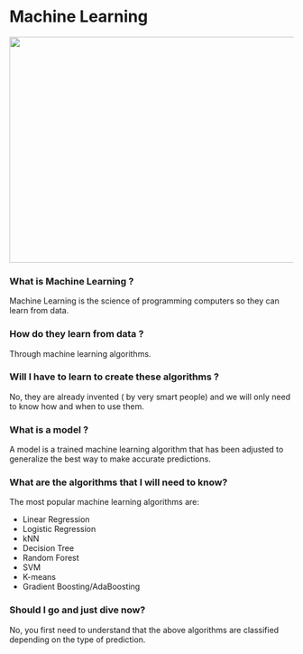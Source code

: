 # Machine Learning

<img src="https://www.iberdrola.com/documents/20125/40921/machine_learning_746x419.jpg/15ff7571-4cfc-d9f0-5ef4-9c2e9306ad88?t=1627968463400" width=600 height=400>

### What is Machine Learning ?
Machine Learning is the science of programming computers so they can learn from data.

### How do they learn from data ?
Through machine learning algorithms.

### Will I have to learn to create these algorithms ?
No, they are already invented ( by very smart people) and we will only need to know how and when to use them.

### What is a model ?
A model is a trained machine learning algorithm that has been adjusted to generalize the best way to make accurate predictions.

### What are the algorithms that I will need to know?
The most popular machine learning algorithms are:

- Linear Regression
- Logistic Regression
- kNN
- Decision Tree
- Random Forest
- SVM
- K-means
- Gradient Boosting/AdaBoosting

### Should I go and just dive now?
No, you first need to understand that the above algorithms are classified depending on the type of prediction.
